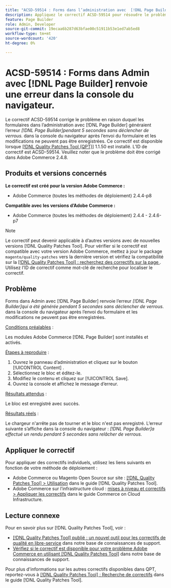 ```yaml
---
title: "ACSD-59514 : Forms dans l’administration avec  [!DNL Page Builder] générer une erreur dans la console du navigateur"
description: Appliquez le correctif ACSD-59514 pour résoudre le problème Adobe Commerce en raison duquel les formulaires dans Admin avec  [!DNL Page Builder]  renvoyaient l’erreur "[!DNL Page Builder]" pendant 5 secondes sans déclencher de verrous. dans la console du navigateur après l’envoi du formulaire, et les modifications ne peuvent pas être enregistrées.
feature: Page Builder
role: Admin, Developer
source-git-commit: 19ecaa6b287d63bfae00c51911b53e1ed7ab5ed8
workflow-type: tm+mt
source-wordcount: '420'
ht-degree: 0%

---
```



# ACSD-59514 : Forms dans Admin avec [!DNL Page Builder] renvoie une erreur dans la console du navigateur.

Le correctif ACSD-59514 corrige le problème en raison duquel les formulaires dans l’administration avec [!DNL Page Builder] généraient l’erreur *[!DNL Page Builder]pendant 5 secondes sans déclencher de verrous.* dans la console du navigateur après l’envoi du formulaire et les modifications ne peuvent pas être enregistrées. Ce correctif est disponible lorsque [[!DNL Quality Patches Tool (QPT)]](/help/announcements/adobe-commerce-announcements/magento-quality-patches-released-new-tool-to-self-serve-quality-patches.md) 1.1.50 est installé. L’ID de correctif est ACSD-59514. Veuillez noter que le problème doit être corrigé dans Adobe Commerce 2.4.8.

## Produits et versions concernés

**Le correctif est créé pour la version Adobe Commerce :**

* Adobe Commerce (toutes les méthodes de déploiement) 2.4.4-p8

**Compatible avec les versions d’Adobe Commerce :**

* Adobe Commerce (toutes les méthodes de déploiement) 2.4.4 - 2.4.6-p7

>[!NOTE]
>
>Le correctif peut devenir applicable à d’autres versions avec de nouvelles versions [!DNL Quality Patches Tool]. Pour vérifier si le correctif est compatible avec votre version Adobe Commerce, mettez à jour le package `magento/quality-patches` vers la dernière version et vérifiez la compatibilité sur la [[!DNL Quality Patches Tool] : recherchez des correctifs sur la page ](https://experienceleague.adobe.com/tools/commerce-quality-patches/index.html?lang=fr). Utilisez l’ID de correctif comme mot-clé de recherche pour localiser le correctif.

## Problème

Forms dans Admin avec [!DNL Page Builder] renvoie l’erreur *[!DNL Page Builder]qui a été générée pendant 5 secondes sans déclencher de verrous.* dans la console du navigateur après l’envoi du formulaire et les modifications ne peuvent pas être enregistrées.

<u>Conditions préalables</u> :

Les modules Adobe Commerce [!DNL Page Builder] sont installés et activés.

<u>Étapes à reproduire</u> :

1. Ouvrez le panneau d’administration et cliquez sur le bouton [!UICONTROL Content] .
1. Sélectionnez le bloc et éditez-le.
1. Modifiez le contenu et cliquez sur [!UICONTROL Save].
1. Ouvrez la console et affichez le message d’erreur.

<u>Résultats attendus</u> :

Le bloc est enregistré avec succès.

<u>Résultats réels</u> :

Le chargeur n&#39;arrête pas de tourner et le bloc n&#39;est pas enregistré. L’erreur suivante s’affiche dans la console du navigateur :
*[!DNL Page Builder]a effectué un rendu pendant 5 secondes sans relâcher de verrous.*

## Appliquer le correctif

Pour appliquer des correctifs individuels, utilisez les liens suivants en fonction de votre méthode de déploiement :

* Adobe Commerce ou Magento Open Source sur site : [[!DNL Quality Patches Tool] > Utilisation](https://experienceleague.adobe.com/docs/commerce-operations/tools/quality-patches-tool/usage.html?lang=fr) dans le guide [!DNL Quality Patches Tool].
* Adobe Commerce sur l’infrastructure cloud : [mises à niveau et correctifs > Appliquer les correctifs](https://experienceleague.adobe.com/docs/commerce-cloud-service/user-guide/develop/upgrade/apply-patches.html?lang=fr) dans le guide Commerce on Cloud Infrastructure.

## Lecture connexe

Pour en savoir plus sur [!DNL Quality Patches Tool], voir :

* [[!DNL Quality Patches Tool] publié : un nouvel outil pour les correctifs de qualité en libre-service](/help/announcements/adobe-commerce-announcements/magento-quality-patches-released-new-tool-to-self-serve-quality-patches.md) dans notre base de connaissances de support.
* [Vérifiez si le correctif est disponible pour votre problème Adobe Commerce en utilisant  [!DNL Quality Patches Tool]](/help/support-tools/patches-available-in-qpt-tool/check-patch-for-magento-issue-with-magento-quality-patches.md) dans notre base de connaissances de support.

Pour plus d&#39;informations sur les autres correctifs disponibles dans QPT, reportez-vous à [[!DNL Quality Patches Tool] : Recherche de correctifs](https://experienceleague.adobe.com/tools/commerce-quality-patches/index.html?lang=fr) dans le guide [!DNL Quality Patches Tool].
